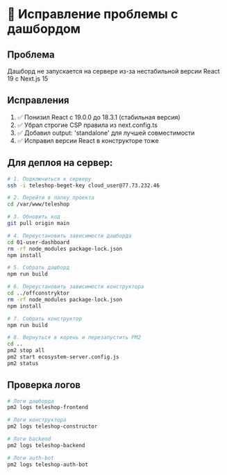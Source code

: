 # 🔧 Исправление проблемы с дашбордом

## Проблема
Дашборд не запускается на сервере из-за нестабильной версии React 19 с Next.js 15

## Исправления
1. ✅ Понизил React с 19.0.0 до 18.3.1 (стабильная версия)
2. ✅ Убрал строгие CSP правила из next.config.ts
3. ✅ Добавил output: 'standalone' для лучшей совместимости
4. ✅ Исправил версии React в конструкторе тоже

## Для деплоя на сервер:
```bash
# 1. Подключиться к серверу
ssh -i teleshop-beget-key cloud_user@77.73.232.46

# 2. Перейти в папку проекта
cd /var/www/teleshop

# 3. Обновить код
git pull origin main

# 4. Переустановить зависимости дашборда
cd 01-user-dashboard
rm -rf node_modules package-lock.json
npm install

# 5. Собрать дашборд
npm run build

# 6. Переустановить зависимости конструктора
cd ../offconstryktor
rm -rf node_modules package-lock.json
npm install

# 7. Собрать конструктор
npm run build

# 8. Вернуться в корень и перезапустить PM2
cd ..
pm2 stop all
pm2 start ecosystem-server.config.js
pm2 status
```

## Проверка логов
```bash
# Логи дашборда
pm2 logs teleshop-frontend

# Логи конструктора
pm2 logs teleshop-constructor

# Логи backend
pm2 logs teleshop-backend

# Логи auth-bot
pm2 logs teleshop-auth-bot
``` 